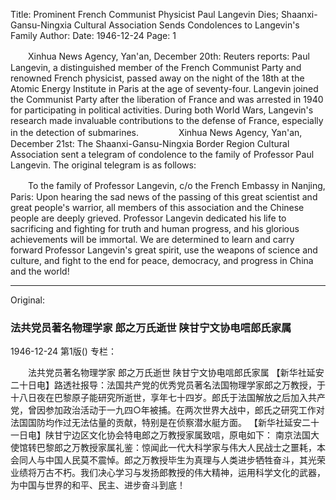 Title: Prominent French Communist Physicist Paul Langevin Dies; Shaanxi-Gansu-Ningxia Cultural Association Sends Condolences to Langevin's Family
Author:
Date: 1946-12-24
Page: 1

　　Xinhua News Agency, Yan'an, December 20th: Reuters reports: Paul Langevin, a distinguished member of the French Communist Party and renowned French physicist, passed away on the night of the 18th at the Atomic Energy Institute in Paris at the age of seventy-four. Langevin joined the Communist Party after the liberation of France and was arrested in 1940 for participating in political activities. During both World Wars, Langevin's research made invaluable contributions to the defense of France, especially in the detection of submarines.
　　
　　Xinhua News Agency, Yan'an, December 21st: The Shaanxi-Gansu-Ningxia Border Region Cultural Association sent a telegram of condolence to the family of Professor Paul Langevin. The original telegram is as follows:

　　To the family of Professor Langevin, c/o the French Embassy in Nanjing, Paris: Upon hearing the sad news of the passing of this great scientist and great people's warrior, all members of this association and the Chinese people are deeply grieved. Professor Langevin dedicated his life to sacrificing and fighting for truth and human progress, and his glorious achievements will be immortal. We are determined to learn and carry forward Professor Langevin's great spirit, use the weapons of science and culture, and fight to the end for peace, democracy, and progress in China and the world!



<hr /> 

Original: 


### 法共党员著名物理学家  郎之万氏逝世  陕甘宁文协电唁郎氏家属

1946-12-24
第1版()
专栏：

　　法共党员著名物理学家
    郎之万氏逝世
    陕甘宁文协电唁郎氏家属
    【新华社延安二十日电】路透社报导：法国共产党的优秀党员著名法国物理学家郎之万教授，于十八日夜在巴黎原子能研究所逝世，享年七十四岁。郎氏于法国解放之后加入共产党，曾因参加政治活动于一九四○年被捕。在两次世界大战中，郎氏之研究工作对法国国防均作过无法估量的贡献，特别是在侦察潜水艇方面。
    【新华社延安二十一日电】陕甘宁边区文化协会特电郎之万教授家属致唁，原电如下：
    南京法国大使馆转巴黎郎之万教授家属礼鉴：惊闻此一代大科学家与伟大人民战士之噩耗，本会同人与中国人民莫不震悼。郎之万教授毕生为真理与人类进步牺牲奋斗，其光荣业绩将万古不朽。我们决心学习与发扬郎教授的伟大精神，运用科学文化的武器，为中国与世界的和平、民主、进步奋斗到底！
